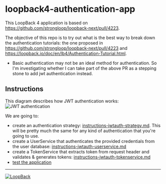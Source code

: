 # loopback4-authentication-app

This LoopBack 4 application is based on https://github.com/strongloop/loopback-next/pull/4223.

The objective of this repo is to try out what is the best way to break down the authentication tutorials: the one proposed in https://github.com/strongloop/loopback-next/pull/4223 and https://loopback.io/doc/en/lb4/Authentication-Tutorial.html.

- Basic authentication may not be an ideal method for authentication. So I'm investigating whether I can take part of the above PR as a stepping stone to add jwt authentication instead.

## Instructions

This diagram describes how JWT authentication works:
![JWT authentication](https://loopback.io/pages/en/lb4/imgs/json_web_token_overview.png)

We are going to:

- create an authentication strategy: [instructions-jwtauth-strategy.md](instructions-auth-infrastructure.md). This will be pretty much the same for any kind of authentication that you're going to use.
- create a UserService that authenticates the provided credentials from the user database: [instructions-jwtauth-userservice.md](instructions-jwtauth-userservice.md)
- create a TokenService that extracts token from request header and validates & generates tokens: [instructions-jwtauth-tokenservice.md](instructions-jwtauth-tokenservice.md)
- [test the application](instructions-jwtauth-test.md)

---

[![LoopBack](<https://github.com/strongloop/loopback-next/raw/master/docs/site/imgs/branding/Powered-by-LoopBack-Badge-(blue)-@2x.png>)](http://loopback.io/)
